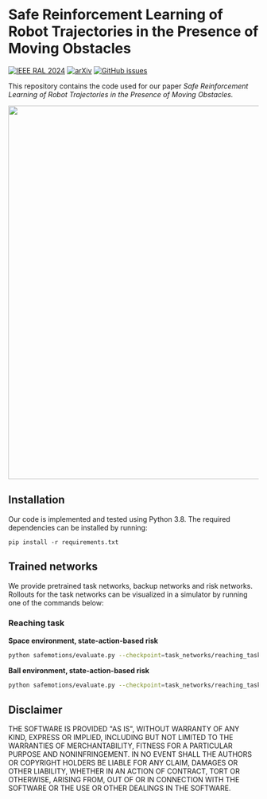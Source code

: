 # Safe Reinforcement Learning of Robot Trajectories in the Presence of Moving Obstacles 
[![IEEE RAL 2024](https://img.shields.io/badge/IEEE_RAL-2024-%3C%3E)](https://ieeexplore.ieee.org/document/10738380)
[![arXiv](https://img.shields.io/badge/arXiv-2411.05784-B31B1B)](https://arxiv.org/abs/2411.05784)
[![GitHub issues](https://img.shields.io/github/issues/translearn/safemotionsRisk)](https://github.com/translearn/safeMotionsRisk/issues/)<br>

This repository contains the code used for our paper *Safe Reinforcement Learning of Robot Trajectories in the Presence of Moving Obstacles.*

<div align='center'>
    <img src="https://github.com/user-attachments/assets/c20f450c-15f8-4639-ab85-7663688cb9e7" width="750"/>
</div>

## Installation

Our code is implemented and tested using Python 3.8. The required dependencies can be installed by running:

    pip install -r requirements.txt


## Trained networks 

We provide pretrained task networks, backup networks and risk networks. \
Rollouts for the task networks can be visualized in a simulator by running one of the commands below:  


### Reaching task

**Space environment, state-action-based risk**


```bash
python safemotions/evaluate.py --checkpoint=task_networks/reaching_task/space/state_action --no_exploration --visualize_risk --use_gui
```

**Ball environment, state-action-based risk**



```bash
python safemotions/evaluate.py --checkpoint=task_networks/reaching_task/ball/state_action --no_exploration --visualize_risk --use_gui
```


## Disclaimer

THE SOFTWARE IS PROVIDED "AS IS", WITHOUT WARRANTY OF ANY KIND, EXPRESS OR IMPLIED, INCLUDING BUT NOT LIMITED TO THE WARRANTIES OF MERCHANTABILITY, FITNESS FOR A PARTICULAR PURPOSE AND NONINFRINGEMENT. IN NO EVENT SHALL THE AUTHORS OR COPYRIGHT HOLDERS BE LIABLE FOR ANY CLAIM, DAMAGES OR OTHER LIABILITY, WHETHER IN AN ACTION OF CONTRACT, TORT OR OTHERWISE, ARISING FROM, OUT OF OR IN CONNECTION WITH THE SOFTWARE OR THE USE OR OTHER DEALINGS IN THE SOFTWARE.
